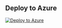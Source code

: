 



## Deploy to Azure

[![Deploy to Azure](https://aka.ms/deploytoazurebutton)](https://portal.azure.com/#blade/Microsoft_Azure_Policy/CreatePolicyDefinitionBlade/uri/)
